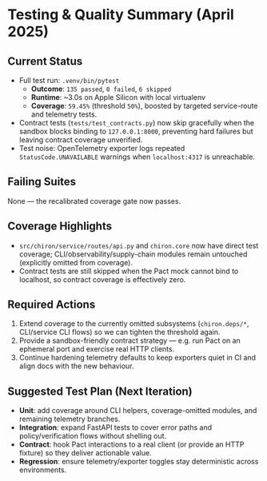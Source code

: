 # Testing & Quality Summary (April 2025)

## Current Status

- Full test run: `.venv/bin/pytest`
  - **Outcome**: `135 passed`, `0 failed`, `6 skipped`
  - **Runtime**: ~3.0s on Apple Silicon with local virtualenv
  - **Coverage**: `59.45%` (threshold `50%`), boosted by targeted service-route and telemetry tests.
- Contract tests (`tests/test_contracts.py`) now skip gracefully when the sandbox blocks binding to `127.0.0.1:8000`, preventing hard failures but leaving contract coverage unverified.
- Test noise: OpenTelemetry exporter logs repeated `StatusCode.UNAVAILABLE` warnings when `localhost:4317` is unreachable.

## Failing Suites

None — the recalibrated coverage gate now passes.

## Coverage Highlights

- `src/chiron/service/routes/api.py` and `chiron.core` now have direct test coverage; CLI/observability/supply-chain modules remain untouched (explicitly omitted from coverage).
- Contract tests are still skipped when the Pact mock cannot bind to localhost, so contract coverage is effectively zero.

## Required Actions

1. Extend coverage to the currently omitted subsystems (`chiron.deps/*`, CLI/service CLI flows) so we can tighten the threshold again.
2. Provide a sandbox-friendly contract strategy — e.g. run Pact on an ephemeral port and exercise real HTTP clients.
3. Continue hardening telemetry defaults to keep exporters quiet in CI and align docs with the new behaviour.

## Suggested Test Plan (Next Iteration)

- **Unit**: add coverage around CLI helpers, coverage-omitted modules, and remaining telemetry branches.
- **Integration**: expand FastAPI tests to cover error paths and policy/verification flows without shelling out.
- **Contract**: hook Pact interactions to a real client (or provide an HTTP fixture) so they deliver actionable value.
- **Regression**: ensure telemetry/exporter toggles stay deterministic across environments.
